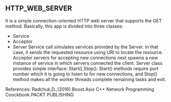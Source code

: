## HTTP_WEB_SERVER
It is a simple connection-oriented HTTP web server that supports the GET method. Basically, this app is divided into three classes:
* Service
* Acceptor
* Server
Service call simulates services provided by the Server. In that case, it sends the requested resource using URI to locate the resource.
Acceptor servers for accepting new connections next spawns a new instance of service in which servers connected the client.
Server class provides simple interface: Start(),Stop(). Start() methods require port number which it is going to listen to for new connections, 
and Stop() method makes all the worker threads complete remaining tasks and exit.

References:
Radchuk,D.,(2016) Boost.Asio C++ Network Programming Coockbook.PACKT PUBLISHING
